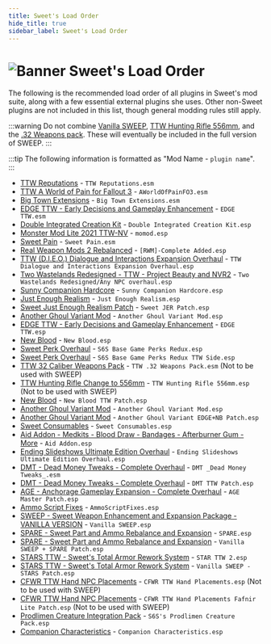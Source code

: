 ```yaml
---
title: Sweet's Load Order
hide_title: true
sidebar_label: Sweet's Load Order
---
```


# ![Banner Sweet's Load Order](https://github.com/user-attachments/assets/3107bc4e-f267-4886-af12-014a7402807d)

The following is the recommended load order of all plugins in Sweet's mod suite, along with a few essential external plugins she uses. Other non-Sweet plugins are not included in this list, though general modding rules still apply.

:::warning
Do not combine [Vanilla SWEEP](https://www.nexusmods.com/newvegas/mods/81043), [TTW Hunting Rifle 556mm](https://www.nexusmods.com/newvegas/mods/81720), and the [.32 Weapons pack](https://www.nexusmods.com/newvegas/mods/75068). These will eventually be included in the full version of SWEEP.
:::

:::tip
The following information is formatted as "Mod Name - `plugin name`".
:::

- [TTW Reputations](https://www.nexusmods.com/newvegas/mods/68604) - `TTW Reputations.esm`
- [TTW A World of Pain for Fallout 3](https://www.nexusmods.com/newvegas/mods/66265) - `AWorldOfPainFO3.esm`
- [Big Town Extensions](https://www.nexusmods.com/newvegas/mods/74825) - `Big Town Extensions.esm`
- [EDGE TTW - Early Decisions and Gameplay Enhancement](https://www.nexusmods.com/newvegas/mods/74921) - `EDGE TTW.esm`
- [Double Integrated Creation Kit](https://www.nexusmods.com/newvegas/mods/77016) - `Double Integrated Creation Kit.esp`
- [Monster Mod Lite 2021 TTW-NV](https://www.nexusmods.com/newvegas/mods/71714) - `momod.esp`
- [Sweet Pain](https://www.nexusmods.com/newvegas/mods/78569) - `Sweet Pain.esm`
- [Real Weapon Mods 2 Rebalanced](https://www.nexusmods.com/newvegas/mods/74502) - `[RWM]-Complete Added.esp`
- [TTW (D.I.E.O.) Dialogue and Interactions Expansion Overhaul](https://www.nexusmods.com/newvegas/mods/78189) - `TTW Dialogue and Interactions Expansion Overhaul.esp`
- [Two Wastelands Redesigned - TTW - Project Beauty and NVR2](https://www.nexusmods.com/newvegas/mods/73667) - `Two Wastelands Redesigned/Any NPC overhaul.esp`
- [Sunny Companion Hardcore](https://www.nexusmods.com/newvegas/mods/80273) - `Sunny Companion Hardcore.esp`
- [Just Enough Realism](https://www.nexusmods.com/newvegas/mods/69407) - `Just Enough Realism.esp`
- [Sweet Just Enough Realism Patch](https://www.nexusmods.com/newvegas/mods/83034) - `Sweet JER Patch.esp`
- [Another Ghoul Variant Mod](https://www.nexusmods.com/newvegas/mods/82237) - `Another Ghoul Variant Mod.esp`
- [EDGE TTW - Early Decisions and Gameplay Enhancement](https://www.nexusmods.com/newvegas/mods/74921) - `EDGE TTW.esp`
- [New Blood](https://www.nexusmods.com/newvegas/mods/75666) - `New Blood.esp`
- [Sweet Perk Overhaul](https://www.nexusmods.com/newvegas/mods/73946) - `S6S Base Game Perks Redux.esp`
- [Sweet Perk Overhaul](https://www.nexusmods.com/newvegas/mods/73946) - `S6S Base Game Perks Redux TTW Side.esp`
- [TTW 32 Caliber Weapons Pack](https://www.nexusmods.com/newvegas/mods/75068) - `TTW .32 Weapons Pack.esm` (Not to be used with SWEEP)
- [TTW Hunting Rifle Change to 556mm](https://www.nexusmods.com/newvegas/mods/81720) - `TTW Hunting Rifle 556mm.esp` (Not to be used with SWEEP)
- [New Blood](https://www.nexusmods.com/newvegas/mods/75666) - `New Blood TTW Patch.esp`
- [Another Ghoul Variant Mod](https://www.nexusmods.com/newvegas/mods/82237) - `Another Ghoul Variant Mod.esp`
- [Another Ghoul Variant Mod](https://www.nexusmods.com/newvegas/mods/82237) - `Another Ghoul Variant EDGE+NB Patch.esp`
- [Sweet Consumables](https://www.nexusmods.com/newvegas/mods/73437) - `Sweet Consumables.esp`
- [Aid Addon - Medkits - Blood Draw - Bandages - Afterburner Gum - More](https://www.nexusmods.com/newvegas/mods/74379) - `Aid Addon.esp`
- [Ending Slideshows Ultimate Edition Overhaul](https://www.nexusmods.com/newvegas/mods/74595) - `Ending Slideshows Ultimate Edition Overhaul.esp`
- [DMT - Dead Money Tweaks - Complete Overhaul](https://www.nexusmods.com/newvegas/mods/72139) - `DMT _Dead Money Tweaks_.esm`
- [DMT - Dead Money Tweaks - Complete Overhaul](https://www.nexusmods.com/newvegas/mods/72139) - `DMT TTW Patch.esp`
- [AGE - Anchorage Gameplay Expansion - Complete Overhaul](https://www.nexusmods.com/newvegas/mods/72031) - `AGE Master Patch.esp`
- [Ammo Script Fixes](https://www.nexusmods.com/newvegas/mods/63997) - `AmmoScriptFixes.esp`
- [SWEEP - Sweet Weapon Enhancement and Expansion Package - VANILLA VERSION](https://www.nexusmods.com/newvegas/mods/81043) - `Vanilla SWEEP.esp`
- [SPARE - Sweet Part and Ammo Rebalance and Expansion](https://www.nexusmods.com/newvegas/mods/83937) - `SPARE.esp`
- [SPARE - Sweet Part and Ammo Rebalance and Expansion](https://www.nexusmods.com/newvegas/mods/83937) - `Vanilla SWEEP + SPARE Patch.esp`
- [STARS TTW - Sweet's Total Armor Rework System](https://www.nexusmods.com/newvegas/mods/76016) - `STAR TTW 2.esp`
- [STARS TTW - Sweet's Total Armor Rework System](https://www.nexusmods.com/newvegas/mods/76016) - `Vanilla SWEEP - STARS Patch.esp`
- [CFWR TTW Hand NPC Placements](https://www.nexusmods.com/newvegas/mods/79900) - `CFWR TTW Hand Placements.esp` (Not to be used with SWEEP)
- [CFWR TTW Hand NPC Placements](https://www.nexusmods.com/newvegas/mods/79900) - `CFWR TTW Hand Placements Fafnir Lite Patch.esp` (Not to be used with SWEEP)
- [Prodlimen Creature Integration Pack](https://www.nexusmods.com/newvegas/mods/71569) - `S6S's Prodlimen Creature Pack.esp`
- [Companion Characteristics](https://www.nexusmods.com/newvegas/mods/77474) - `Companion Characteristics.esp`
